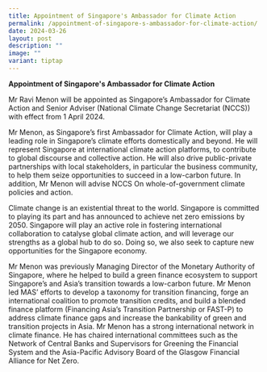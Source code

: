 ```yaml
---
title: Appointment of Singapore's Ambassador for Climate Action
permalink: /appointment-of-singapore-s-ambassador-for-climate-action/
date: 2024-03-26
layout: post
description: ""
image: ""
variant: tiptap
---
```

<p><strong>Appointment of Singapore's Ambassador for Climate Action</strong>
</p>
<p>Mr Ravi Menon will be appointed as Singapore’s Ambassador for Climate
Action and Senior Adviser (National Climate Change Secretariat (NCCS))
with effect from 1 April 2024.</p>
<p>Mr Menon, as Singapore’s first Ambassador for Climate Action, will play
a leading role in Singapore’s climate efforts domestically and beyond.
He will represent Singapore at international climate action platforms,
to contribute to global discourse and collective action. He will also drive
public-private partnerships with local stakeholders, in particular the
business community, to help them seize opportunities to succeed in a low-carbon
future. In addition, Mr Menon will advise NCCS On whole-of-government climate
policies and action.</p>
<p>Climate change is an existential threat to the world. Singapore is committed
to playing its part and has announced to achieve net zero emissions by
2050. Singapore will play an active role in fostering international collaboration
to catalyse global climate action, and will leverage our strengths as a
global hub to do so. Doing so, we also seek to capture new opportunities
for the Singapore economy.</p>
<p>Mr Menon was previously Managing Director of the Monetary Authority of
Singapore, where he helped to build a green finance ecosystem to support
Singapore’s and Asia’s transition towards a low-carbon future.&nbsp;Mr
Menon led MAS’ efforts to develop a taxonomy for transition financing,
forge an international coalition to promote transition credits, and build
a blended finance platform (Financing Asia’s Transition Partnership or
FAST-P) to address climate finance gaps and increase the bankability of
green and transition projects in Asia. Mr Menon has a strong international
network in climate finance.&nbsp;He has chaired international committees
such as the Network of Central Banks and Supervisors for Greening the Financial
System and the Asia-Pacific Advisory Board of the Glasgow Financial Alliance
for Net Zero.</p>